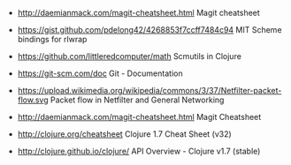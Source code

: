  - http://daemianmack.com/magit-cheatsheet.html
   Magit cheatsheet

 - https://gist.github.com/pdelong42/4268853f7ccff7484c94
   MIT Scheme bindings for rlwrap

 - https://github.com/littleredcomputer/math
   Scmutils in Clojure

 - https://git-scm.com/doc
   Git - Documentation

 - https://upload.wikimedia.org/wikipedia/commons/3/37/Netfilter-packet-flow.svg
   Packet flow in Netfilter and General Networking

 - http://daemianmack.com/magit-cheatsheet.html
   Magit Cheatsheet

 - http://clojure.org/cheatsheet
   Clojure 1.7 Cheat Sheet (v32)

 - http://clojure.github.io/clojure/
   API Overview - Clojure v1.7 (stable)

